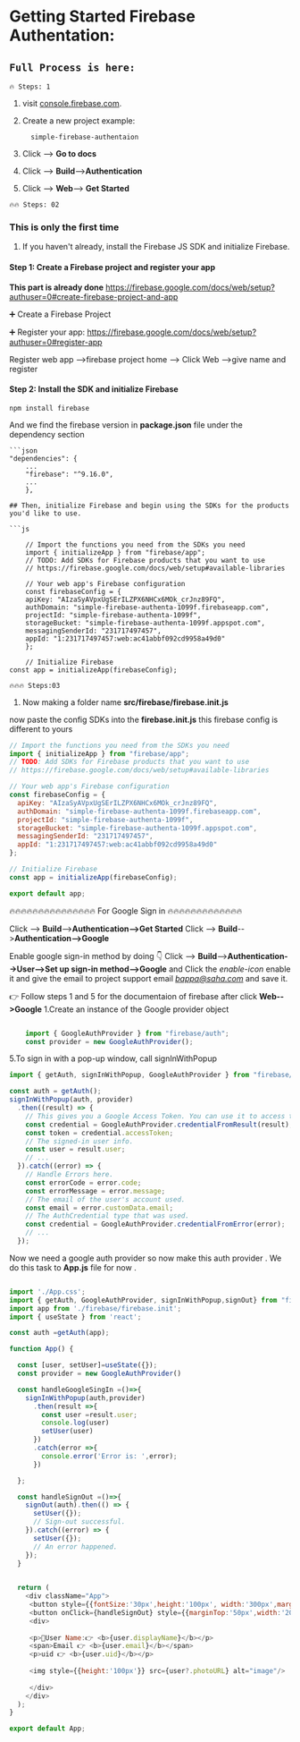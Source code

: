 # Getting Started Firebase Authentation:


 `Full Process is here:`
-------

`🔥 Steps: 1`

1. visit  [console.firebase.com](https://console.firebase.google.com/u/0/).
2. Create a new project example: 

         simple-firebase-authentaion
3. Click --> **Go to docs**
4. Click --> **Build**-->**Authentication**
5. Click --> **Web**--> **Get Started**

`🔥🔥 Steps: 02`
### This is only the first time 
1. If you haven't already, install the Firebase JS SDK and initialize Firebase.

####  Step 1: Create a Firebase project and register your app
 **This part is already done**
        https://firebase.google.com/docs/web/setup?authuser=0#create-firebase-project-and-app

 ➕ Create a Firebase Project

 ➕ Register your app:
    https://firebase.google.com/docs/web/setup?authuser=0#register-app

Register web app -->firebase project home --> Click Web -->give name and register
       
####    Step 2: Install the SDK and initialize Firebase

    npm install firebase
And we find the firebase version in **package.json** file under the dependency section

    ```json
    "dependencies": {
        ...
        "firebase": "^9.16.0",
        ...
        },

```
## Then, initialize Firebase and begin using the SDKs for the products you'd like to use.

```js

    // Import the functions you need from the SDKs you need
    import { initializeApp } from "firebase/app";
    // TODO: Add SDKs for Firebase products that you want to use
    // https://firebase.google.com/docs/web/setup#available-libraries

    // Your web app's Firebase configuration
    const firebaseConfig = {
    apiKey: "AIzaSyAVpxUgSErILZPX6NHCx6MOk_crJnz89FQ",
    authDomain: "simple-firebase-authenta-1099f.firebaseapp.com",
    projectId: "simple-firebase-authenta-1099f",
    storageBucket: "simple-firebase-authenta-1099f.appspot.com",
    messagingSenderId: "231717497457",
    appId: "1:231717497457:web:ac41abbf092cd9958a49d0"
    };

    // Initialize Firebase
const app = initializeApp(firebaseConfig);

```


`🔥🔥🔥 Steps:03`
1. Now making a folder name **src/firebase/firebase.init.js**

now paste the config SDKs into the **firebase.init.js** this firebase config is different to yours

```js
// Import the functions you need from the SDKs you need
import { initializeApp } from "firebase/app";
// TODO: Add SDKs for Firebase products that you want to use
// https://firebase.google.com/docs/web/setup#available-libraries

// Your web app's Firebase configuration
const firebaseConfig = {
  apiKey: "AIzaSyAVpxUgSErILZPX6NHCx6MOk_crJnz89FQ",
  authDomain: "simple-firebase-authenta-1099f.firebaseapp.com",
  projectId: "simple-firebase-authenta-1099f",
  storageBucket: "simple-firebase-authenta-1099f.appspot.com",
  messagingSenderId: "231717497457",
  appId: "1:231717497457:web:ac41abbf092cd9958a49d0"
};

// Initialize Firebase
const app = initializeApp(firebaseConfig);

export default app;

```

🔥🔥🔥🔥🔥🔥🔥🔥🔥🔥🔥🔥🔥🔥🔥  For Google Sign in 🔥🔥🔥🔥🔥🔥🔥🔥🔥🔥🔥🔥🔥


Click --> **Build**-->**Authentication-->Get Started** 
Click --> **Build**-->**Authentication-->Google** 

Enable google sign-in method by doing 👇
Click --> **Build**-->**Authentication-->User-->Set up sign-in method-->Google** and Click the *enable-icon*  enable it and give the  email to project support email *bappa@saha.com* and save it.

👉 Follow steps 1 and 5 for the documentaion of firebase after click **Web-->Google**
1.Create an instance of the Google provider object

```js

    import { GoogleAuthProvider } from "firebase/auth";
    const provider = new GoogleAuthProvider();
```
5.To sign in with a pop-up window, call signInWithPopup
```js
import { getAuth, signInWithPopup, GoogleAuthProvider } from "firebase/auth";

const auth = getAuth();
signInWithPopup(auth, provider)
  .then((result) => {
    // This gives you a Google Access Token. You can use it to access the Google API.
    const credential = GoogleAuthProvider.credentialFromResult(result);
    const token = credential.accessToken;
    // The signed-in user info.
    const user = result.user;
    // ...
  }).catch((error) => {
    // Handle Errors here.
    const errorCode = error.code;
    const errorMessage = error.message;
    // The email of the user's account used.
    const email = error.customData.email;
    // The AuthCredential type that was used.
    const credential = GoogleAuthProvider.credentialFromError(error);
    // ...
  });

```
Now we need a google auth provider so now make this auth provider . We do this 
task to **App.js** file for now .

```js

import './App.css';
import { getAuth, GoogleAuthProvider, signInWithPopup,signOut} from "firebase/auth";
import app from './firebase/firebase.init';
import { useState } from 'react';

const auth =getAuth(app);

function App() {

  const [user, setUser]=useState({});
  const provider = new GoogleAuthProvider()

  const handleGoogleSingIn =()=>{
    signInWithPopup(auth,provider)
      .then(result =>{
        const user =result.user;
        console.log(user)
        setUser(user)
      })
      .catch(error =>{
        console.error('Error is: ',error);
      })

  };

  const handleSignOut =()=>{
    signOut(auth).then(() => {
      setUser({});
      // Sign-out successful.
    }).catch((error) => {
      setUser({});
      // An error happened.
    });
  }

 
  return (
    <div className="App">
     <button style={{fontSize:'30px',height:'100px', width:'300px',marginTop:'500px'}} onClick={handleGoogleSingIn}>🟢Google Sign In </button>
     <button onClick={handleSignOut} style={{marginTop:'50px',width:'200px', padding:'10px',fontSize:'20px'}} >Sign Out ❌</button>
     <div>
      
     <p>🧝User Name:👉 <b>{user.displayName}</b></p>
     <span>Email 👉 <b>{user.email}</b></span>
     <p>uid 👉 <b>{user.uid}</b></p>
     
     <img style={{height:'100px'}} src={user?.photoURL} alt="image"/>
     
     </div>
    </div>
  );
}

export default App;


```



